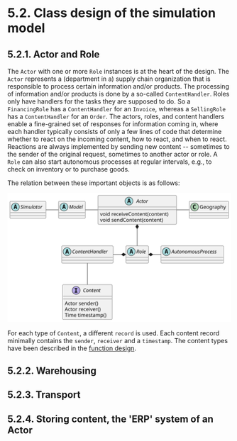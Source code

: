 # 5.2. Class design of the simulation model

## 5.2.1. Actor and Role

The `Actor` with one or more `Role` instances is at the heart of the design. The `Actor` represents a (department in a) supply chain organization that is responsible to process certain information and/or products. The processing of information and/or products is done by a so-called `ContentHandler`. Roles only have handlers for the tasks they are supposed to do. So a `FinancingRole` has a `ContentHandler` for an `Invoice`, whereas a `SellingRole` has a `ContentHandler` for an `Order`. The actors, roles, and content handlers enable a fine-grained set of responses for information coming in, where each handler typically consists of only a few lines of code that determine whether to react on the incoming content, how to react, and when to react. Reactions are always implemented by sending new content -- sometimes to the sender of the original request, sometimes to another actor or role. A `Role` can also start autonomous processes at regular intervals, e.g., to check on inventory or to purchase goods.

The relation between these important objects is as follows:

![](diagrams/actor-classes.svg)

For each type of `Content`, a different `record` is used. Each content record minimally contains the `sender`, `receiver` and a `timestamp`. The content types have been described in the [function design](function-design.md).


## 5.2.2. Warehousing



## 5.2.3. Transport


## 5.2.4. Storing content, the 'ERP' system of an Actor

